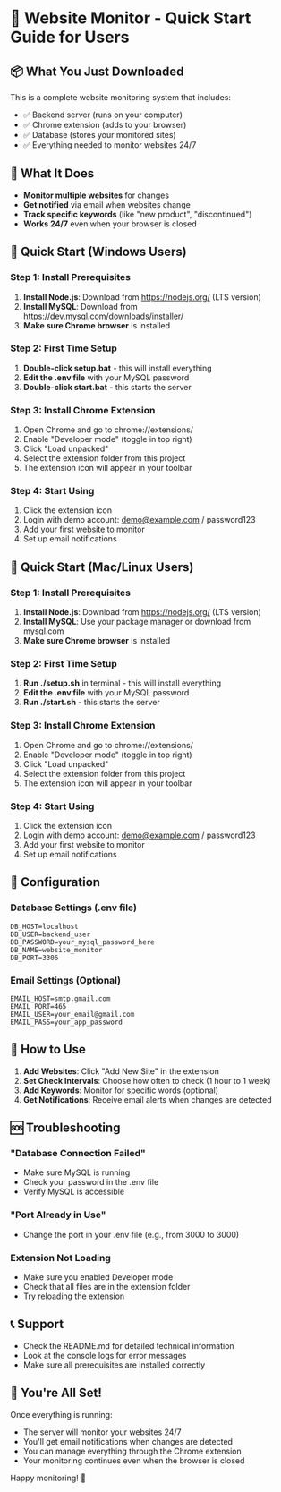 # 🚀 Website Monitor - Quick Start Guide for Users

## 📦 What You Just Downloaded

This is a complete website monitoring system that includes:
- ✅ Backend server (runs on your computer)
- ✅ Chrome extension (adds to your browser)
- ✅ Database (stores your monitored sites)
- ✅ Everything needed to monitor websites 24/7

## 🎯 What It Does

- **Monitor multiple websites** for changes
- **Get notified** via email when websites change
- **Track specific keywords** (like "new product", "discontinued")
- **Works 24/7** even when your browser is closed

## 🚀 Quick Start (Windows Users)

### Step 1: Install Prerequisites
1. **Install Node.js**: Download from https://nodejs.org/ (LTS version)
2. **Install MySQL**: Download from https://dev.mysql.com/downloads/installer/
3. **Make sure Chrome browser** is installed

### Step 2: First Time Setup
1. **Double-click setup.bat** - this will install everything
2. **Edit the .env file** with your MySQL password
3. **Double-click start.bat** - this starts the server

### Step 3: Install Chrome Extension
1. Open Chrome and go to chrome://extensions/
2. Enable "Developer mode" (toggle in top right)
3. Click "Load unpacked"
4. Select the extension folder from this project
5. The extension icon will appear in your toolbar

### Step 4: Start Using
1. Click the extension icon
2. Login with demo account: demo@example.com / password123
3. Add your first website to monitor
4. Set up email notifications

## 🚀 Quick Start (Mac/Linux Users)

### Step 1: Install Prerequisites
1. **Install Node.js**: Download from https://nodejs.org/ (LTS version)
2. **Install MySQL**: Use your package manager or download from mysql.com
3. **Make sure Chrome browser** is installed

### Step 2: First Time Setup
1. **Run ./setup.sh** in terminal - this will install everything
2. **Edit the .env file** with your MySQL password
3. **Run ./start.sh** - this starts the server

### Step 3: Install Chrome Extension
1. Open Chrome and go to chrome://extensions/
2. Enable "Developer mode" (toggle in top right)
3. Click "Load unpacked"
4. Select the extension folder from this project
5. The extension icon will appear in your toolbar

### Step 4: Start Using
1. Click the extension icon
2. Login with demo account: demo@example.com / password123
3. Add your first website to monitor
4. Set up email notifications

## 🔧 Configuration

### Database Settings (.env file)
```
DB_HOST=localhost
DB_USER=backend_user
DB_PASSWORD=your_mysql_password_here
DB_NAME=website_monitor
DB_PORT=3306
```

### Email Settings (Optional)
```
EMAIL_HOST=smtp.gmail.com
EMAIL_PORT=465
EMAIL_USER=your_email@gmail.com
EMAIL_PASS=your_app_password
```

## 📱 How to Use

1. **Add Websites**: Click "Add New Site" in the extension
2. **Set Check Intervals**: Choose how often to check (1 hour to 1 week)
3. **Add Keywords**: Monitor for specific words (optional)
4. **Get Notifications**: Receive email alerts when changes are detected

## 🆘 Troubleshooting

### "Database Connection Failed"
- Make sure MySQL is running
- Check your password in the .env file
- Verify MySQL is accessible

### "Port Already in Use"
- Change the port in your .env file (e.g., from 3000 to 3000)

### Extension Not Loading
- Make sure you enabled Developer mode
- Check that all files are in the extension folder
- Try reloading the extension

## 📞 Support

- Check the README.md for detailed technical information
- Look at the console logs for error messages
- Make sure all prerequisites are installed correctly

## 🎉 You're All Set!

Once everything is running:
- The server will monitor your websites 24/7
- You'll get email notifications when changes are detected
- You can manage everything through the Chrome extension
- Your monitoring continues even when the browser is closed

Happy monitoring! 🚀
